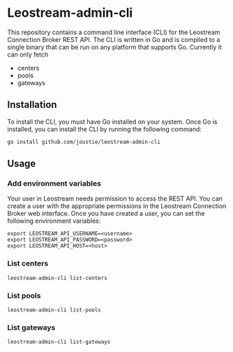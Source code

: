 # Leostream-admin-cli

This repository contains a command line interface (CLI) for the Leostream Connection Broker REST API.  The CLI is written in Go and is compiled to a single binary that can be run on any platform that supports Go. Currently it can only fetch
- centers
- pools
- gateways

## Installation

To install the CLI, you must have Go installed on your system.  Once Go is installed, you can install the CLI by running the following command:

```bash
go install github.com/joustie/leostream-admin-cli
```

## Usage

### Add environment variables

Your user in Leostream needs permission to access the REST API.  You can create a user with the appropriate permissions in the Leostream Connection Broker web interface.  Once you have created a user, you can set the following environment variables:

``` 
export LEOSTREAM_API_USERNAME=<username>
export LEOSTREAM_API_PASSWORD=<password>
export LEOSTREAM_API_HOST=<host>
```

### List centers

```
leostream-admin-cli list-centers
```

### List pools

```
leostream-admin-cli list-pools
```

### List gateways

```
leostream-admin-cli list-gateways
```
